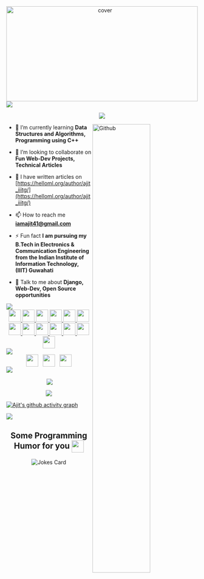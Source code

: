 <div align="center">
<img width="100%" height = "250px" src="https://images.unsplash.com/photo-1555949963-ff9fe0c870eb?ixid=MnwxMjA3fDB8MHxwaG90by1wYWdlfHx8fGVufDB8fHx8&ixlib=rb-1.2.1&auto=format&fit=crop&w=870&q=80" alt="cover" />
</div>

<img align="middle" src = "https://raw.githubusercontent.com/andreasbm/readme/master/assets/lines/rainbow.png">
<p align="center">
<img src ="https://readme-typing-svg.herokuapp.com?font=Comfortaa&color=%23FF8C1F&size=30&center=true&vCenter=true&width=550&height=70&&lines=Hi!+👋+I'm+Ajit;I+Love+To+Build+💻+Projects!" />
</p>

<img width="55%" align="right" alt="Github" src="https://raw.githubusercontent.com/onimur/.github/master/.resources/git-header.svg" />
  
- 🌱 I’m currently learning **Data Structures and Algorithms, Programming using C++**  
  
- 👯 I’m looking to collaborate on **Fun Web-Dev Projects, Technical Articles**   

- 📝 I have written articles on [https://helloml.org/author/ajit_iiitg/](https://helloml.org/author/ajit_iiitg/)  
 
- 📫 How to reach me **iamajit41@gmail.com**  
  
- ⚡ Fun fact **I am pursuing my B.Tech in Electronics & Communication Engineering from the Indian Institute of Information Technology, (IIIT) Guwahati**


- 💬 Talk to me about **Django, Web-Dev, Open Source opportunities**

<img src = "https://raw.githubusercontent.com/andreasbm/readme/master/assets/lines/rainbow.png">

<div align="center">
<a href= https://github.com/iamajitsingh?tab=repositories&q=&type=&language=django&sort= > <img width ='32px' src ='https://raw.githubusercontent.com/rahulbanerjee26/githubAboutMeGenerator/main/icons/django.svg'> </a>
<a href= https://github.com/iamajitsingh?tab=repositories&q=&type=&language=python&sort= > <img width ='32px' src ='https://raw.githubusercontent.com/rahulbanerjee26/githubAboutMeGenerator/main/icons/python.svg'> </a>
<a href= https://github.com/iamajitsingh?tab=repositories&q=&type=&language=bootstrap&sort= > <img width ='32px' src ='https://raw.githubusercontent.com/rahulbanerjee26/githubAboutMeGenerator/main/icons/bootstrap.svg'> </a>
<a href= https://github.com/iamajitsingh?tab=repositories&q=&type=&language=reactjs&sort= > <img width ='32px' src ='https://raw.githubusercontent.com/rahulbanerjee26/githubAboutMeGenerator/main/icons/reactjs.svg'> </a>
<a href= https://github.com/iamajitsingh?tab=repositories&q=&type=&language=css&sort= > <img width ='32px' src ='https://raw.githubusercontent.com/rahulbanerjee26/githubAboutMeGenerator/main/icons/css.svg'> </a>
<a href= https://github.com/iamajitsingh?tab=repositories&q=&type=&language=javascript&sort= > <img width ='32px' src ='https://raw.githubusercontent.com/rahulbanerjee26/githubAboutMeGenerator/main/icons/javascript.svg'> </a>
<a href= https://github.com/iamajitsingh?tab=repositories&q=&type=&language=scikit&sort= > <img width ='32px' src ='https://raw.githubusercontent.com/rahulbanerjee26/githubAboutMeGenerator/main/icons/scikit.svg'> </a>
<a href= https://github.com/iamajitsingh?tab=repositories&q=&type=&language=nodejs&sort= > <img width ='32px' src ='https://raw.githubusercontent.com/rahulbanerjee26/githubAboutMeGenerator/main/icons/nodejs.svg'> </a>
<a href= https://github.com/iamajitsingh?tab=repositories&q=&type=&language=postgresql&sort= > <img width ='32px' src ='https://raw.githubusercontent.com/rahulbanerjee26/githubAboutMeGenerator/main/icons/postgresql.svg'> </a>
<a href= https://github.com/iamajitsingh?tab=repositories&q=&type=&language=mongodb&sort= > <img width ='32px' src ='https://raw.githubusercontent.com/rahulbanerjee26/githubAboutMeGenerator/main/icons/mongodb.svg'> </a>
<a href= https://github.com/iamajitsingh?tab=repositories&q=&type=&language=sqlite&sort= > <img width ='32px' src ='https://raw.githubusercontent.com/rahulbanerjee26/githubAboutMeGenerator/main/icons/sqlite.svg'> </a>
<a href= https://github.com/iamajitsingh?tab=repositories&q=&type=&language=c&sort= > <img width ='32px' src ='https://raw.githubusercontent.com/rahulbanerjee26/githubAboutMeGenerator/main/icons/c.svg'> </a>
<a href= https://github.com/iamajitsingh?tab=repositories&q=&type=&language=cpp&sort= > <img width ='32px' src ='https://raw.githubusercontent.com/rahulbanerjee26/githubAboutMeGenerator/main/icons/cpp.svg'> </a>
</div>

<img src = "https://raw.githubusercontent.com/andreasbm/readme/master/assets/lines/rainbow.png">

<div align="center">
<a href = 'https://discordapp.com/users/SHY#7766/'> <img width = '32px' align= 'center' src="https://raw.githubusercontent.com/rahulbanerjee26/githubAboutMeGenerator/main/icons/discord.svg"/></a> &nbsp;
<a href = 'https://www.linkedin.com/in/ajit-a-singh-'> <img width = '32px' align= 'center' src="https://raw.githubusercontent.com/rahulbanerjee26/githubAboutMeGenerator/main/icons/linked-in-alt.svg"/></a> &nbsp;
<a href = 'https://www.github.com/iamajitsingh'> <img width = '32px' align= 'center' src="https://raw.githubusercontent.com/rahulbanerjee26/githubAboutMeGenerator/main/icons/github.svg"/></a> 
</div>
<img src = "https://raw.githubusercontent.com/andreasbm/readme/master/assets/lines/rainbow.png">

<p align ="center">&nbsp;<img align="center" src="https://github-readme-stats.vercel.app/api?username=iamajitsingh&show_icons=true&count_private=true&theme=react" />

<p align="center"><img align="center" src="http://github-readme-streak-stats.herokuapp.com?user=iamajitsingh&theme=radical" />

[![Ajit's github activity graph](https://activity-graph.herokuapp.com/graph?username=iamajitsingh&bg_color=000000&color=1fdbd8&line=ff5c5c&point=1adbce&area=true&hide_border=true)](https://github.com/ashutosh00710/github-readme-activity-graph)


  
 </div>
<img src = "https://raw.githubusercontent.com/andreasbm/readme/master/assets/lines/rainbow.png">
 
<h2 align="center"> Some Programming Humor for you <img align ='center' src='https://media2.giphy.com/media/UQDSBzfyiBKvgFcSTw/giphy.gif?cid=ecf05e47p3cd513axbek3f56ti3jzizq8hincw20jauyyfyw&rid=giphy.gif' width = '32px'></h2>

<div align="center">

![Jokes Card](https://readme-jokes.vercel.app/api?theme=default)
</div>
<br>
